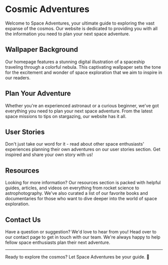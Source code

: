 <!--font:Roboto-->

# Cosmic Adventures

Welcome to Space Adventures, your ultimate guide to exploring the vast expanse of the cosmos. Our website is dedicated to providing you with all the information you need to plan your next space adventure.

## Wallpaper Background

Our homepage features a stunning digital illustration of a spaceship traveling through a colorful nebula. This captivating wallpaper sets the tone for the excitement and wonder of space exploration that we aim to inspire in our readers.

## Plan Your Adventure

Whether you're an experienced astronaut or a curious beginner, we've got everything you need to plan your next space adventure. From the latest space missions to tips on stargazing, our website has it all.

## User Stories

Don't just take our word for it - read about other space enthusiasts' experiences planning their own adventures on our user stories section. Get inspired and share your own story with us!

## Resources

Looking for more information? Our resources section is packed with helpful guides, articles, and videos on everything from rocket science to astrophotography. We've also curated a list of our favorite books and documentaries for those who want to dive deeper into the world of space exploration.

## Contact Us

Have a question or suggestion? We'd love to hear from you! Head over to our contact page to get in touch with our team. We're always happy to help fellow space enthusiasts plan their next adventure.

---

Ready to explore the cosmos? Let Space Adventures be your guide. 🚀

<!--

Write me content for website with wallpaper which alt text is:

"A digital illustration of a spaceship traveling through a colorful nebula."

The name/title of the page should not be 1:1 copy of the alt text but rather a real content of the website which is using this wallpaper.

- Use markdown format 
- Start with heading
- Heading should be short and concise
- The content should look like a real website 
- The website should not be about the wallpaper, wallpaper is just a related background
- Heading should be contain work "wallpaper" or "background"
- Include real sections like references, contact, user stories, etc. use things relevant to the page purpose.
- Feel free to use structure like headings, bullets, numbering, blockquotes, paragraphs, horizontal lines, etc.
- You can use formatting like bold or _italic_
- You can include UTF-8 emojis
- Links should be only #hash anchors (and you can refer to the document itself)
- Do not include images


---


# Space Adventures: Explore the Galaxy and Beyond

Welcome to Space Adventures, your ultimate guide to exploring the vast expanse of the galaxy and beyond. Our website is dedicated to providing you with all the information you need to plan your next space adventure. 

## Wallpaper Background

Our homepage features a stunning digital illustration of a spaceship traveling through a colorful nebula. This wallpaper perfectly captures the excitement and wonder of space exploration that we aim to inspire in our readers.

## Plan Your Adventure

Whether you're a seasoned astronaut or a curious beginner, our website has everything you need to plan your next adventure. From information on the latest space missions to tips on how to stargaze from your own backyard, we've got you covered.

## User Stories

Don't just take our word for it - hear from other space enthusiasts who have used our website to plan their own adventures. Check out our user stories section to read about their experiences and get inspired for your own journey.

## Resources

Looking for more information? Our resources section is packed with helpful guides, articles, and videos on everything from rocket science to astrophotography. We've also curated a list of our favorite books and documentaries for those who want to dive deeper into the world of space exploration.

## Contact Us

Have a question or suggestion? We'd love to hear from you! Head over to our contact page to get in touch with our team. We're always happy to help fellow space enthusiasts plan their next adventure.

---

Ready to start your own space adventure? Let Space Adventures be your guide. 🚀


---


Heading is too long, rewrite whole content.


---


# Space Adventures: Explore the Galaxy and Beyond

Welcome to Space Adventures, your ultimate guide to exploring the vast expanse of the galaxy and beyond. Our website is dedicated to providing you with all the information you need to plan your next space adventure.

## Wallpaper Background

Our homepage features a stunning digital illustration of a spaceship traveling through a colorful nebula. This wallpaper perfectly captures the excitement and wonder of space exploration that we aim to inspire in our readers.

## Plan Your Adventure

Whether you're a seasoned astronaut or a curious beginner, we've got everything you need to plan your next space adventure. From the latest space missions to tips on stargazing, our website has you covered.

## User Stories

Don't just take our word for it - hear from other space enthusiasts who have used our website to plan their own adventures. Check out our user stories section to read about their experiences and get inspired for your own journey.

## Resources

Looking for more information? Our resources section is packed with helpful guides, articles, and videos on everything from rocket science to astrophotography. We've also curated a list of our favorite books and documentaries for those who want to dive deeper into the world of space exploration.

## Contact Us

Have a question or suggestion? We'd love to hear from you! Head over to our contact page to get in touch with our team. We're always happy to help fellow space enthusiasts plan their next adventure.

---

Ready to start your own space adventure? Let Space Adventures be your guide. 🚀


---


Heading is too long, rewrite whole content.


---


# Space Adventures: Your Ultimate Guide to Space Exploration

Welcome to Space Adventures, your ultimate guide to exploring the vast expanse of the galaxy and beyond. Our website is dedicated to providing you with all the information you need to plan your next space adventure.

## Wallpaper Background

Our homepage features a stunning digital illustration of a spaceship traveling through a colorful nebula. This wallpaper perfectly captures the excitement and wonder of space exploration that we aim to inspire in our readers.

## Plan Your Adventure

Whether you're a seasoned astronaut or a curious beginner, we've got you covered with everything you need to plan your next space adventure. From the latest space missions to tips on stargazing, our website has it all.

## User Stories

Don't just take our word for it - hear from other space enthusiasts who have used our website to plan their own adventures. Check out our user stories section to read about their experiences and get inspired for your own journey.

## Resources

Looking for more information? Our resources section is packed with helpful guides, articles, and videos on everything from rocket science to astrophotography. We've also curated a list of our favorite books and documentaries for those who want to dive deeper into the world of space exploration.

## Contact Us

Have a question or suggestion? We'd love to hear from you! Head over to our contact page to get in touch with our team. We're always happy to help fellow space enthusiasts plan their next adventure.

---

Ready to start your own space adventure? Let Space Adventures be your guide. 🚀


---


Heading is too long, rewrite whole content.


---


# Explore the Cosmos with Space Adventures

Welcome to Space Adventures, your ultimate guide to exploring the vast expanse of the cosmos. Our website is dedicated to providing you with all the information you need to plan your next space adventure.

## Wallpaper Background

Our homepage features a stunning digital illustration of a spaceship traveling through a colorful nebula. This captivating wallpaper sets the tone for the excitement and wonder of space exploration that we aim to inspire in our readers.

## Plan Your Adventure

Whether you're an experienced astronaut or a curious beginner, we've got everything you need to plan your next space adventure. From the latest space missions to tips on stargazing, our website has it all.

## User Stories

Don't just take our word for it - read about other space enthusiasts' experiences planning their own adventures on our user stories section. Get inspired and share your own story with us!

## Resources

Looking for more information? Our resources section is packed with helpful guides, articles, and videos on everything from rocket science to astrophotography. We've also curated a list of our favorite books and documentaries for those who want to dive deeper into the world of space exploration.

## Contact Us

Have a question or suggestion? We'd love to hear from you! Head over to our contact page to get in touch with our team. We're always happy to help fellow space enthusiasts plan their next adventure.

---

Ready to explore the cosmos? Let Space Adventures be your guide. 🚀


---


Write me a Google font which is best fitting for the website.

Pick from the list:
- Dancing Script
- Lobster
- Great Vibes
- Open Sans
- Playfair Display
- IBM Plex Sans
- Orbitron
- Exo 2
- Lato
- Raleway
- Futura
- Inter
- Roboto
- Poppins
- Montserrat
- Barlow Condensed
- Alegreya


Write just the font name nothing else.


---


Roboto

-->
